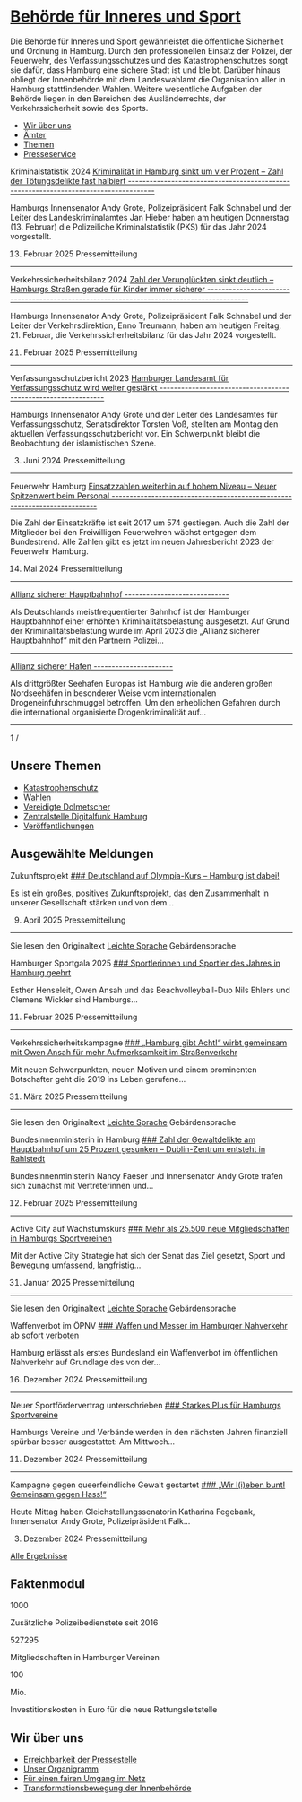 


[Behörde für Inneres und Sport](/politik-und-verwaltung/behoerden/behoerde-fuer-inneres-und-sport/26930-26930)
==============================================================================================================

Die Behörde für Inneres und Sport gewährleistet die öffentliche Sicherheit und Ordnung in Hamburg. Durch den professionellen Einsatz der Polizei, der Feuerwehr, des Verfassungsschutzes und des Katastrophenschutzes sorgt sie dafür, dass Hamburg eine sichere Stadt ist und bleibt. Darüber hinaus obliegt der Innenbehörde mit dem Landeswahlamt die Organisation aller in Hamburg stattfindenden Wahlen. Weitere wesentliche Aufgaben der Behörde liegen in den Bereichen des Ausländerrechts, der Verkehrssicherheit sowie des Sports.

* [Wir über uns](/politik-und-verwaltung/behoerden/behoerde-fuer-inneres-und-sport/wir-ueber-uns)
* [Ämter](/politik-und-verwaltung/behoerden/behoerde-fuer-inneres-und-sport/aemter)
* [Themen](/politik-und-verwaltung/behoerden/behoerde-fuer-inneres-und-sport/themen)
* [Presseservice](/politik-und-verwaltung/behoerden/behoerde-fuer-inneres-und-sport/presseservice)

Kriminalstatistik 2024
[Kriminalität in Hamburg sinkt um vier Prozent – Zahl der Tötungsdelikte fast halbiert
-------------------------------------------------------------------------------------](/politik-und-verwaltung/behoerden/behoerde-fuer-inneres-und-sport/presseservice/pressemeldungen/kriminalstatistik-2024-1021038)

Hamburgs Innensenator Andy Grote, Polizeipräsident Falk Schnabel und der Leiter des Landeskriminalamtes Jan Hieber haben am heutigen Donnerstag (13. Februar) die Polizeiliche Kriminalstatistik (PKS) für das Jahr 2024 vorgestellt.

13. Februar 2025
 Pressemitteilung

---

Verkehrssicherheitsbilanz 2024
[Zahl der Verunglückten sinkt deutlich – Hamburgs Straßen gerade für Kinder immer sicherer
-----------------------------------------------------------------------------------------](/politik-und-verwaltung/behoerden/behoerde-fuer-inneres-und-sport/presseservice/pressemeldungen/verkehrssicherheitsbilanz-2024-1024790)

Hamburgs Innensenator Andy Grote, Polizeipräsident Falk Schnabel und der Leiter der Verkehrsdirektion, Enno Treumann, haben am heutigen Freitag, 21. Februar, die Verkehrssicherheitsbilanz für das Jahr 2024 vorgestellt.

21. Februar 2025
 Pressemitteilung

---

Verfassungsschutzbericht 2023
[Hamburger Landesamt für Verfassungsschutz wird weiter gestärkt
--------------------------------------------------------------](/politik-und-verwaltung/behoerden/behoerde-fuer-inneres-und-sport/presseservice/pressemeldungen/kampf-gegen-extremismus-verfassungsschutzbericht-2023-949482)

Hamburgs Innensenator Andy Grote und der Leiter des Landesamtes für Verfassungsschutz, Senatsdirektor Torsten Voß, stellten am Montag den aktuellen Verfassungsschutzbericht vor. Ein Schwerpunkt bleibt die Beobachtung der islamistischen Szene.

03. Juni 2024
 Pressemitteilung

---

Feuerwehr Hamburg
[Einsatzzahlen weiterhin auf hohem Niveau – Neuer Spitzenwert beim Personal
--------------------------------------------------------------------------](/politik-und-verwaltung/behoerden/behoerde-fuer-inneres-und-sport/presseservice/pressemeldungen/einsatzzahlen-weiterhin-auf-hohem-niveau-neuer-spitzenwert-beim-personal--932942)

Die Zahl der Einsatzkräfte ist seit 2017 um 574 gestiegen. Auch die Zahl der Mitglieder bei den Freiwilligen Feuerwehren wächst entgegen dem Bundestrend. Alle Zahlen gibt es jetzt im neuen Jahresbericht 2023 der Feuerwehr Hamburg.

14. Mai 2024
 Pressemitteilung

---

[Allianz sicherer Hauptbahnhof
-----------------------------](/politik-und-verwaltung/behoerden/behoerde-fuer-inneres-und-sport/allianz-sicherer-hauptbahnhof--1005596)

Als Deutschlands meistfrequentierter Bahnhof ist der Hamburger Hauptbahnhof einer erhöhten Kriminalitätsbelastung ausgesetzt. Auf Grund der Kriminalitätsbelastung wurde im April 2023 die „Allianz sicherer Hauptbahnhof“ mit den Partnern Polizei...

---

[Allianz sicherer Hafen
----------------------](/politik-und-verwaltung/behoerden/behoerde-fuer-inneres-und-sport/allianz-sicherer-hafen--1033340)

Als drittgrößter Seehafen Europas ist Hamburg wie die anderen großen Nordseehäfen in besonderer Weise vom internationalen Drogeneinfuhrschmuggel betroffen. Um den erheblichen Gefahren durch die international organisierte Drogenkriminalität auf...

---

1
/

Unsere Themen
-------------

* [Katastrophenschutz](/politik-und-verwaltung/behoerden/behoerde-fuer-inneres-und-sport/themen/katastrophenschutz)
* [Wahlen](/politik-und-verwaltung/behoerden/behoerde-fuer-inneres-und-sport/themen/wahlen)
* [Vereidigte Dolmetscher](/politik-und-verwaltung/behoerden/behoerde-fuer-inneres-und-sport/themen/vereidigte-dolmetscher)
* [Zentralstelle Digitalfunk Hamburg](/politik-und-verwaltung/behoerden/behoerde-fuer-inneres-und-sport/themen/zentralstelle-digitalfunk-hamburg)
* [Veröffentlichungen](/politik-und-verwaltung/behoerden/behoerde-fuer-inneres-und-sport/veroeffentlichungen)

Ausgewählte Meldungen
---------------------

Zukunftsprojekt
[### Deutschland auf Olympia-Kurs – Hamburg ist dabei!](/politik-und-verwaltung/behoerden/behoerde-fuer-inneres-und-sport/presseservice/pressemeldungen/deutschland-auf-olympia-kurs-hamburg-ist-dabei--1048560)

Es ist ein großes, positives Zukunftsprojekt, das den Zusammenhalt in unserer Gesellschaft stärken und von dem...

09. April 2025
 Pressemitteilung

---

Sie lesen den Originaltext
[Leichte Sprache](/barrierefrei/leichte-sprache/neuigkeiten/2025-02-12-ls-hamburger-sport-gala-2025-1020282)
Gebärden­sprache

Hamburger Sportgala 2025
[### Sportlerinnen und Sportler des Jahres in Hamburg geehrt](/politik-und-verwaltung/behoerden/behoerde-fuer-inneres-und-sport/presseservice/pressemeldungen/hamburger-sportgala-2025-1020014)

Esther Henseleit, Owen Ansah und das Beachvolleyball-Duo Nils Ehlers und Clemens Wickler sind Hamburgs...

11. Februar 2025
 Pressemitteilung

---

Verkehrssicherheitskampagne
[### „Hamburg gibt Acht!“ wirbt gemeinsam mit Owen Ansah für mehr Aufmerksamkeit im Straßenverkehr](/politik-und-verwaltung/behoerden/behoerde-fuer-inneres-und-sport/presseservice/pressemeldungen/-hamburg-gibt-acht-wirbt-gemeinsam-mit-owen-ansah-fuer-mehr-aufmerksamkeit-im-strassenverkehr-1045486)

Mit neuen Schwerpunkten, neuen Motiven und einem prominenten Botschafter geht die 2019 ins Leben gerufene...

31. März 2025
 Pressemitteilung

---

Sie lesen den Originaltext
[Leichte Sprache](/barrierefrei/leichte-sprache/neuigkeiten/2025-02-13-ls-innenministerin-nancy-faeser-besucht-hamburg-1020630)
Gebärden­sprache

Bundesinnenministerin in Hamburg
[### Zahl der Gewaltdelikte am Hauptbahnhof um 25 Prozent gesunken – Dublin-Zentrum entsteht in Rahlstedt](/politik-und-verwaltung/behoerden/behoerde-fuer-inneres-und-sport/presseservice/pressemeldungen/zahl-der-gewaltdelikte-am-hamburger-hauptbahnhof-um-25-prozent-gesunken-1020384)

Bundesinnenministerin Nancy Faeser und Innensenator Andy Grote trafen sich zunächst mit Vertreterinnen und...

12. Februar 2025
 Pressemitteilung

---

Active City auf Wachstumskurs
[### Mehr als 25.500 neue Mitgliedschaften in Hamburgs Sportvereinen](/politik-und-verwaltung/behoerden/behoerde-fuer-inneres-und-sport/presseservice/pressemeldungen/active-city-auf-wachstumskurs-mehr-als-25500-neue-mitgliedschaften-in-hamburgs-sportvereinen-1014864)

Mit der Active City Strategie hat sich der Senat das Ziel gesetzt, Sport und Bewegung umfassend, langfristig...

31. Januar 2025
 Pressemitteilung

---

Sie lesen den Originaltext
[Leichte Sprache](/barrierefrei/leichte-sprache/neuigkeiten/waffen-und-messer-sind-jetzt-verboten-1000664)
Gebärden­sprache

Waffenverbot im ÖPNV
[### Waffen und Messer im Hamburger Nahverkehr ab sofort verboten](/politik-und-verwaltung/behoerden/behoerde-fuer-inneres-und-sport/presseservice/pressemeldungen/mehr-sicherheit-im-hamburger-nahverkehr-1000658)

Hamburg erlässt als erstes Bundesland ein Waffenverbot im öffentlichen Nahverkehr auf Grundlage des von der...

16. Dezember 2024
 Pressemitteilung

---

Neuer Sportfördervertrag unterschrieben
[### Starkes Plus für Hamburgs Sportvereine](/politik-und-verwaltung/behoerden/behoerde-fuer-inneres-und-sport/presseservice/pressemeldungen/neuer-sportfoerdervertrag-unterschrieben-starkes-plus-fuer-hamburgs-sportvereine-999456)

Hamburgs Vereine und Verbände werden in den nächsten Jahren finanziell spürbar besser ausgestattet: Am Mittwoch...

11. Dezember 2024
 Pressemitteilung

---

Kampagne gegen queerfeindliche Gewalt gestartet
[### „Wir l(i)eben bunt! Gemeinsam gegen Hass!“](/politik-und-verwaltung/behoerden/behoerde-fuer-inneres-und-sport/presseservice/pressemeldungen/kampagne-gegen-queerfeindliche-gewalt-gestartet-996148)

Heute Mittag haben Gleichstellungssenatorin Katharina Fegebank, Innensenator Andy Grote, Polizeipräsident Falk...

03. Dezember 2024
 Pressemitteilung

[Alle Ergebnisse](/politik-und-verwaltung/behoerden/behoerde-fuer-inneres-und-sport/presseservice/ausgewaehlte-meldungen-800800)

Faktenmodul
-----------

1000

Zusätzliche Polizeibedienstete seit 2016

527295

Mitgliedschaften in Hamburger Vereinen

100

Mio.

Investitionskosten in Euro für die neue Rettungsleitstelle

Wir über uns
------------

* [Erreichbarkeit der Pressestelle](/politik-und-verwaltung/behoerden/behoerde-fuer-inneres-und-sport/presseservice/innenbehoerde-pressestelle-89636)
* [Unser Organigramm](/politik-und-verwaltung/behoerden/behoerde-fuer-inneres-und-sport/das-organigramm-der-behoerde-fuer-inneres-und-sport-801454)
* [Für einen fairen Umgang im Netz](/politik-und-verwaltung/behoerden/behoerde-fuer-inneres-und-sport/bis-netiquette-440446)
* [Transformationsbewegung der Innenbehörde](/politik-und-verwaltung/behoerden/behoerde-fuer-inneres-und-sport/transformationsbewegung-der-innenbehoerde--1036274)

